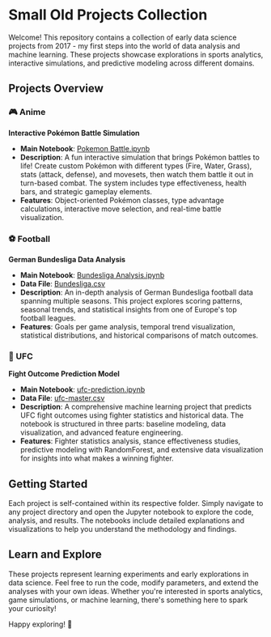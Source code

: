 # Small Old Projects Collection

Welcome! This repository contains a collection of early data science projects from 2017 - my first steps into the world of data analysis and machine learning. These projects showcase explorations in sports analytics, interactive simulations, and predictive modeling across different domains.

## Projects Overview

### 🎮 Anime
**Interactive Pokémon Battle Simulation**

- **Main Notebook**: [Pokemon Battle.ipynb](Anime/Pokemon%20Battle.ipynb)
- **Description**: A fun interactive simulation that brings Pokémon battles to life! Create custom Pokémon with different types (Fire, Water, Grass), stats (attack, defense), and movesets, then watch them battle it out in turn-based combat. The system includes type effectiveness, health bars, and strategic gameplay elements.
- **Features**: Object-oriented Pokémon classes, type advantage calculations, interactive move selection, and real-time battle visualization.

### ⚽ Football  
**German Bundesliga Data Analysis**

- **Main Notebook**: [Bundesliga Analysis.ipynb](Football/Bundesliga%20Analysis.ipynb)
- **Data File**: [Bundesliga.csv](Football/Bundesliga.csv)
- **Description**: An in-depth analysis of German Bundesliga football data spanning multiple seasons. This project explores scoring patterns, seasonal trends, and statistical insights from one of Europe's top football leagues.
- **Features**: Goals per game analysis, temporal trend visualization, statistical distributions, and historical comparisons of match outcomes.

### 🥊 UFC
**Fight Outcome Prediction Model**

- **Main Notebook**: [ufc-prediction.ipynb](UFC/ufc-prediction.ipynb)  
- **Data File**: [ufc-master.csv](UFC/ufc-master.csv)
- **Description**: A comprehensive machine learning project that predicts UFC fight outcomes using fighter statistics and historical data. The notebook is structured in three parts: baseline modeling, data visualization, and advanced feature engineering.
- **Features**: Fighter statistics analysis, stance effectiveness studies, predictive modeling with RandomForest, and extensive data visualization for insights into what makes a winning fighter.

## Getting Started

Each project is self-contained within its respective folder. Simply navigate to any project directory and open the Jupyter notebook to explore the code, analysis, and results. The notebooks include detailed explanations and visualizations to help you understand the methodology and findings.

## Learn and Explore

These projects represent learning experiments and early explorations in data science. Feel free to run the code, modify parameters, and extend the analyses with your own ideas. Whether you're interested in sports analytics, game simulations, or machine learning, there's something here to spark your curiosity!

Happy exploring! 🚀
